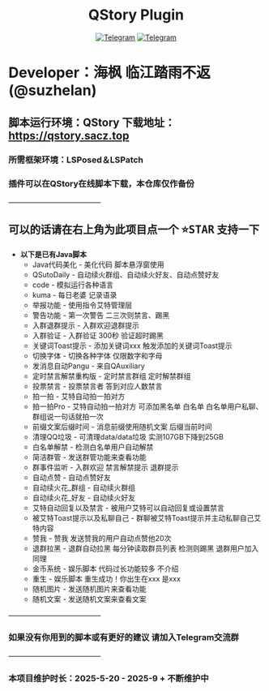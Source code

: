 <div align="center">
    <h1 > QStory Plugin
 </h1>

[![Telegram](https://img.shields.io/static/v1?label=Telegram&message=Channel&color=0088cc)](https://t.me/HaiFeng_Channel)
[![Telegram](https://img.shields.io/static/v1?label=Telegram&message=Chat&color=0088cc)](https://t.me/XiaoYu_Chat)
</div>

# Developer：海枫 临江踏雨不返(@suzhelan)

## 脚本运行环境：QStory 下载地址：https://qstory.sacz.top

### 所需框架环境：LSPosed＆LSPatch

### 插件可以在QStory在线脚本下载，本仓库仅作备份

—————————————

## 可以的话请在右上角为此项目点一个 <kbd>:star:STAR</kbd> 支持一下

* **以下是已有Java脚本**  
    * Java代码美化 - 美化代码 脚本悬浮窗使用
    * QSutoDaily - 自动续火群组、自动续火好友、自动点赞好友
    * code - 模拟运行各种语言
    * kuma - 每日老婆 记录语录
    * 举报功能 - 使用指令艾特管理层
    * 警告功能 - 第一次警告 二三次则禁言、踢黑
    * 入群退群提示 - 入群欢迎退群提示
    * 入群验证 - 入群验证 300秒 验证超时踢黑
    * 关键词Toast提示 - 添加关键词xxx 触发添加的关键词Toast提示
    * 切换字体 - 切换各种字体 仅限数字和字母
    * 发消息自动Pangu - 来自QAuxiliary
    * 定时禁言解禁重构版 - 定时禁言群组 定时解禁群组
    * 投票禁言 - 投票禁言者 答到对应人数禁言
    * 拍一拍 - 艾特自动拍一拍对方
    * 拍一拍Pro - 艾特自动拍一拍对方 可添加黑名单 白名单 白名单用户私聊、群组说一句话就拍一次
    * 前缀文案后缀时间 - 消息前缀使用随机文案 后缀当前时间
    * 清理QQ垃圾 - 可清理data/data垃圾 实测107GB下降到25GB
    * 白名单解禁 - 检测白名单用户自动解禁
    * 简洁群管 - 发送群管功能来查看功能
    * 群事件监听 - 入群欢迎 禁言解禁提示 退群提示
    * 自动点赞 - 自动点赞好友
    * 自动续火花_群组 - 自动续火群组
    * 自动续火花_好友 - 自动续火好友
    * 艾特自动回复以及禁言 - 被用户艾特可以自动回复或设置禁言
    * 被艾特Toast提示以及私聊自己 - 群聊被艾特Toast提示并主动私聊自己艾特内容
    * 赞我 - 赞我 发送赞我的用户自动点赞他20次
    * 退群拉黑 - 退群自动拉黑 每分钟读取群员列表 检测则踢黑 退群用户加入同理
    * 金币系统 - 娱乐脚本 代码过长功能较多 不介绍
    * 重生 - 娱乐脚本 重生成功！你出生在xxx 是xxx
    * 随机图片 - 发送随机图片来查看功能
    * 随机文案 - 发送随机文案来查看文案

—————————————

### 如果没有你用到的脚本或有更好的建议 请加入Telegram交流群

—————————————

### 本项目维护时长：2025-5-20 - 2025-9 + 不断维护中